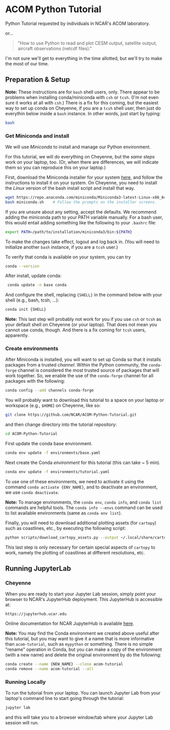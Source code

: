 # ACOM Python Tutorial

Python Tutorial requested by individuals in NCAR's ACOM laboratory.

or...

> "How to use Python to read and plot CESM output, satellite output, 
> aircraft observations (netcdf files)."

I'm not sure we'll get to everything in the time allotted, but we'll try to make 
the most of our time.

## Preparation & Setup

**Note:** These instructions are for `bash` shell users, only.  There appear to be
problems when installing conda/miniconda with `csh` or `tcsh`.  (I'm not even sure
it works at all with `csh`.)  There is a fix for this coming, but the easiest way
to set up conda on Cheyenne, if you are a `tcsh` shell user, then just do everythin
below inside a `bash` instance.  In other words, just start by typing:

```bash
bash
```

### Get Miniconda and install

We will use _Miniconda_ to install and manage our Python environment. 

For this tutorial, we will do everything on Cheyenne, but the _same
steps_ work on your laptop, too.  (Or, when there are differences, we will
indicate them so you can reproduce this on your laptop.)

First, download the Miniconda installer for your system
[here](https://docs.conda.io/en/latest/miniconda.html), and follow the
instructions to install it on your system.  On Cheyenne, you need to
install the _Linux_ version of the bash install script and install
that way.

```bash
wget https://repo.anaconda.com/miniconda/Miniconda3-latest-Linux-x86_64.sh -O miniconda.sh
bash miniconda.sh    # Follow the prompts on the installer screens.
```

If you are unsure about any setting, accept the defaults. We recommend adding the miniconda
path to your PATH variable manually. For a bash user, this would entail adding something
like the following to your `.bashrc` file:

```bash
export PATH=/path/to/installation/miniconda3/bin:${PATH}
```

To make the changes take effect, logout and log back in.  (You will need
to initialize another `bash` instance, if you are a `tcsh` user.)

To verify that conda is available on your system, you can try

```bash
conda --version 
```

After install, update conda:

```bash 
 conda update -n base conda
```

And configure the shell, replacing `{SHELL}` in the command below with your shell
(e.g., bash, tcsh, ...):

```bash
conda init {SHELL}
```

**Note:** This last step will probably not work for you if you use `csh` or `tcsh`
as your default shell on Cheyenne (or your laptop).  That does not mean you cannot
use conda, though.  And there is a fix coming for `tcsh` users, apparently.

### Create environments

After Miniconda is installed, you will want to set up Conda so that it
installs packages from a trusted _channel_.  Within the Python community,
the `conda-forge` channel is considered the most trusted source of packages
that will work together.  So, we enable the use of the `conda-forge` channel
for all packages with the following:

```bash
conda config --add channels conda-forge
```

You will probably want to download this tutorial to a space on your laptop or
workspace (e.g., `$HOME`) on Cheyenne, like so:

```bash
git clone https://github.com/NCAR/ACOM-Python-Tutorial.git
```

and then change directory into the tutorial repository:

```bash
cd ACOM-Python-Tutorial
```

First update the conda base environment.

```bash
conda env update -f environments/base.yaml
```

Next create the Conda _environment_ for this tutorial (this can take ~ 5 min).

```bash
conda env update -f environments/tutorial.yaml
```

To use one of these environments, we need to activate it using the command
`conda activate {ENV_NAME}`, and to deactivate an environment, we use 
`conda deactivate`.


**Note:** To manage environments, the `conda env`, `conda info`, and
`conda list` commands are helpful tools. The `conda info --envs` command
can be used to list available environments (same as `conda env list`).

Finally, you will need to download additional plotting assets (for `cartopy`)
such as coastlines, etc., by executing the following script:

```bash
python scripts/download_cartopy_assets.py --output ~/.local/share/cartopy cultural-extra cultural gshhs physical
```

This last step is only necessary for certain special aspects of `cartopy`
to work, namely the plotting of coastlines at different resolutions, etc.

## Running JupyterLab

### Cheyenne

 When you are ready to start your Jupyter Lab session, simply point your
 browser to NCAR's JupyterHub deployment. This JupyterHub is accessible at:

```
https://jupyterhub.ucar.edu
```

Online documentation for NCAR JupyterHub is available [here](https://www2.cisl.ucar.edu/resources/jupyterhub-ncar). 


**Note:** You may find the Conda environment we created above useful after this tutorial, but you 
may want to give it a name that is more informative than `acom-tutorial`, such as `mypython` or
something.  There is no simple "rename" operation in Conda, but you can make a copy of the environment 
(with a new name) and delete the original environment by do the following:

```bash
conda create --name {NEW_NAME} --clone acom-tutorial
conda remove --name acom-tutorial --all
```

### Running Locally

To run the tutorial from your laptop.  You can launch Jupyter 
Lab from your laptop's command line to start going through the tutorial:

```bash
jupyter lab
```

and this will take you to a browser window/tab where your Jupyter Lab session 
will run.
